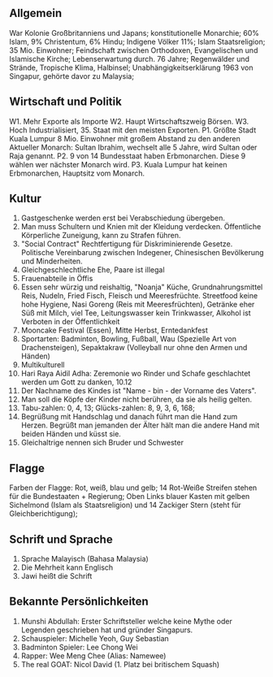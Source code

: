 ## Allgemein
War Kolonie Großbritanniens und Japans;
konstitutionelle Monarchie; 
60% Islam, 9% Christentum, 6% Hindu; 
Indigene Völker 11%;
Islam Staatsreligion;
35 Mio. Einwohner; 
Feindschaft zwischen Orthodoxen, Evangelischen und Islamische Kirche;
Lebenserwartung durch. 76 Jahre;
Regenwälder und Strände, Tropische Klima, Halbinsel;
Unabhängigkeitserklärung 1963 von Singapur, gehörte davor zu Malaysia;
## Wirtschaft und Politik
W1. Mehr Exporte als Importe
W2. Haupt Wirtschaftszweig Börsen.
W3. Hoch Industrialisiert, 35. Staat mit den meisten Exporten. 
P1. Größte Stadt Kuala Lumpur 8 Mio. Einwohner mit großem Abstand zu den anderen
	Aktueller Monarch: Sultan Ibrahim, wechselt alle 5 Jahre, wird Sultan oder Raja genannt.
P2. 9 von 14 Bundesstaat haben Erbmonarchen. Diese 9 wählen wer nächster Monarch wird. 
P3. Kuala Lumpur hat keinen Erbmonarchen, Hauptsitz vom Monarch.
## Kultur
1. Gastgeschenke werden erst bei Verabschiedung übergeben. 
2. Man muss Schultern und Knien mit der Kleidung verdecken. Öffentliche Körperliche Zuneigung, kann zu Strafen führen. 
3. "Social Contract" Rechtfertigung für Diskriminierende Gesetze. Politische Vereinbarung zwischen Indegener, Chinesischen Bevölkerung und Minderheiten.
4. Gleichgeschlechtliche Ehe, Paare ist illegal
5. Frauenabteile in Öffis
6. Essen sehr würzig und reishaltig, "Noanja" Küche, Grundnahrungsmittel Reis, Nudeln, Fried Fisch, Fleisch und Meeresfrüchte. Streetfood keine hohe Hygiene, Nasi Goreng (Reis mit Meeresfrüchten), Getränke eher Süß mit Milch, viel Tee, Leitungswasser kein Trinkwasser, Alkohol ist Verboten in der Öffentlichkeit
7. Mooncake Festival (Essen), Mitte Herbst, Erntedankfest
8. Sportarten: Badminton, Bowling, Fußball, Wau (Spezielle Art von Drachensteigen), 
   Sepaktakraw (Volleyball nur ohne den Armen und Händen)
9. Multikulturell
10. Hari Raya Aidil Adha: Zeremonie wo Rinder und Schafe geschlachtet werden um Gott zu danken, 10.12
11. Der Nachname des Kindes ist "Name - bin - der Vorname des Vaters". 
12. Man soll die Köpfe der Kinder nicht berühren, da sie als heilig gelten. 
13. Tabu-zahlen: 0, 4, 13; Glücks-zahlen: 8, 9, 3, 6, 168;
14. Begrüßung mit Handschlag und danach führt man die Hand zum Herzen. Begrüßt man jemanden der Älter hält man die andere Hand mit beiden Händen und küsst sie.
15. Gleichaltrige nennen sich Bruder und Schwester

## Flagge
Farben der Flagge: Rot, weiß, blau und gelb; 
14 Rot-Weiße Streifen stehen für die Bundestaaten + Regierung;
Oben Links blauer Kasten mit gelben Sichelmond (Islam als Staatsreligion) und 14 Zackiger Stern (steht für Gleichberichtigung);

## Schrift und Sprache
1. Sprache Malayisch (Bahasa Malaysia)
2. Die Mehrheit kann Englisch
3. Jawi heißt die Schrift
## Bekannte Persönlichkeiten
1. Munshi Abdullah: Erster Schriftsteller welche keine Mythe oder Legenden geschrieben hat und gründer Singapurs.
2. Schauspieler: Michelle Yeoh, Guy Sebastian
3. Badminton Spieler:  Lee Chong Wei
4. Rapper: Wee Meng Chee (Alias: Namewee)
5. The real GOAT: Nicol David (1. Platz bei britischem Squash) 